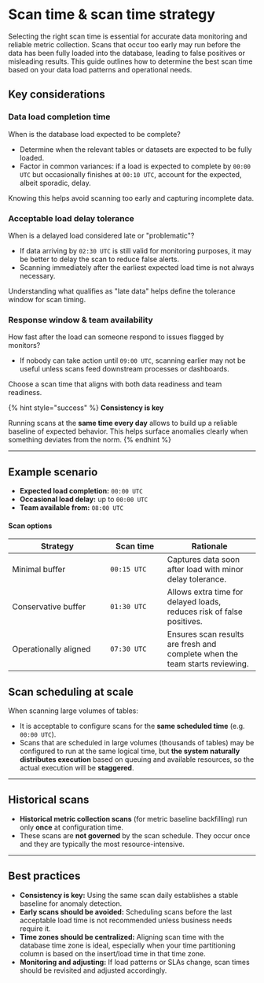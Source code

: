 # Scan time & scan time strategy

Selecting the right scan time is essential for accurate data monitoring and reliable metric collection. Scans that occur too early may run before the data has been fully loaded into the database, leading to false positives or misleading results. This guide outlines how to determine the best scan time based on your data load patterns and operational needs.

## Key considerations

### Data load completion time

When is the database load expected to be complete?

* Determine when the relevant tables or datasets are expected to be fully loaded.
* Factor in common variances: if a load is expected to complete by `00:00 UTC` but occasionally finishes at `00:10 UTC`, account for the expected, albeit sporadic, delay.

Knowing this helps avoid scanning too early and capturing incomplete data.

### Acceptable load delay tolerance

When is a delayed load considered late or "problematic"?

* If data arriving by `02:30 UTC` is still valid for monitoring purposes, it may be better to delay the scan to reduce false alerts.
* Scanning immediately after the earliest expected load time is not always necessary.

Understanding what qualifies as "late data" helps define the tolerance window for scan timing.

### Response window & team availability

How fast after the load can someone respond to issues flagged by monitors?

* If nobody can take action until `09:00 UTC`, scanning earlier may not be useful unless scans feed downstream processes or dashboards.

Choose a scan time that aligns with both data readiness and team readiness.

{% hint style="success" %}
**Consistency is key**

Running scans at the **same time every day** allows to build up a reliable baseline of expected behavior. This helps surface anomalies clearly when something deviates from the norm.
{% endhint %}

***

## Example scenario

* **Expected load completion:** `00:00 UTC`
* **Occasional load delay:** up to `00:00 UTC`
* **Team available from:** `08:00 UTC`

#### Scan options

<table><thead><tr><th width="183.81668090820312">Strategy</th><th width="100">Scan time</th><th>Rationale</th></tr></thead><tbody><tr><td>Minimal buffer</td><td><code>00:15 UTC</code></td><td>Captures data soon after load with minor delay tolerance.</td></tr><tr><td>Conservative buffer</td><td><code>01:30 UTC</code></td><td>Allows extra time for delayed loads, reduces risk of false positives.</td></tr><tr><td>Operationally aligned</td><td><code>07:30 UTC</code></td><td>Ensures scan results are fresh and complete when the team starts reviewing.</td></tr></tbody></table>

## Scan scheduling at scale

When scanning large volumes of tables:

* It is acceptable to configure scans for the **same scheduled time** (e.g. `00:00 UTC`).
* Scans that are scheduled in large volumes (thousands of tables) may be configured to run at the same logical time, but **the system naturally distributes execution** based on queuing and available resources, so the actual execution will be **staggered**.

***

## Historical scans

* **Historical metric collection scans** (for metric baseline backfilling) run only **once** at configuration time.
* These scans are **not governed** by the scan schedule. They occur once and they are typically the most resource-intensive.

***

## Best practices

* **Consistency is key:** Using the same scan daily establishes a stable baseline for anomaly detection.
* **Early scans should be avoided:** Scheduling scans before the last acceptable load time is not recommended unless business needs require it.
* **Time zones should be centralized:** Aligning scan time with the database time zone is ideal, especially when your time partitioning column is based on the insert/load time in that time zone.
* **Monitoring and adjusting:** If load patterns or SLAs change, scan times should be revisited and adjusted accordingly.

